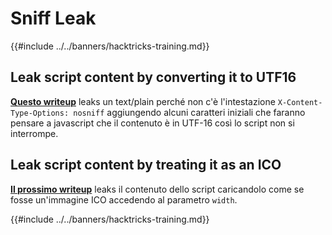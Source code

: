 # Sniff Leak

{{#include ../../banners/hacktricks-training.md}}

## Leak script content by converting it to UTF16

[**Questo writeup**](https://blog.huli.tw/2022/08/01/en/uiuctf-2022-writeup/#modernism21-solves) leaks un text/plain perché non c'è l'intestazione `X-Content-Type-Options: nosniff` aggiungendo alcuni caratteri iniziali che faranno pensare a javascript che il contenuto è in UTF-16 così lo script non si interrompe.

## Leak script content by treating it as an ICO

[**Il prossimo writeup**](https://blog.huli.tw/2022/08/01/en/uiuctf-2022-writeup/#precisionism3-solves) leaks il contenuto dello script caricandolo come se fosse un'immagine ICO accedendo al parametro `width`.

{{#include ../../banners/hacktricks-training.md}}
